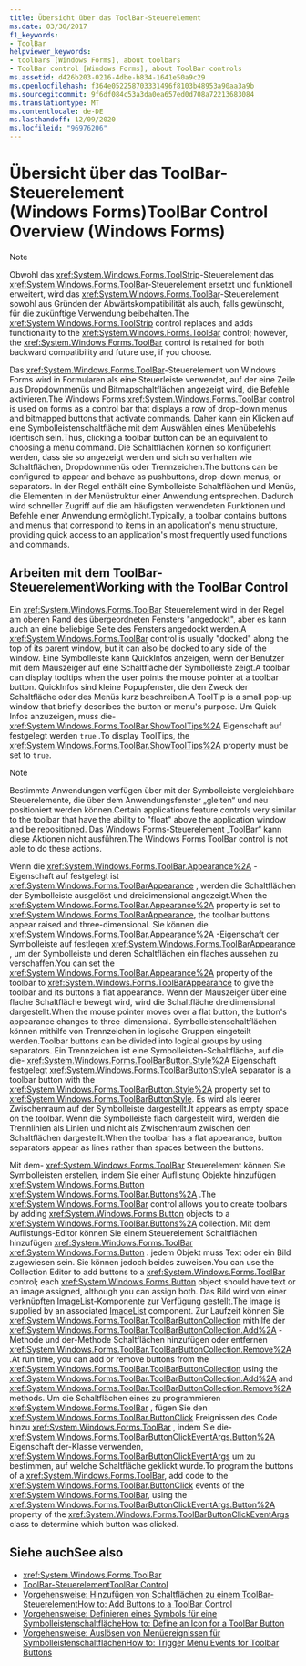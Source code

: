 ```yaml
---
title: Übersicht über das ToolBar-Steuerelement
ms.date: 03/30/2017
f1_keywords:
- ToolBar
helpviewer_keywords:
- toolbars [Windows Forms], about toolbars
- ToolBar control [Windows Forms], about ToolBar controls
ms.assetid: d426b203-0216-4dbe-b834-1641e50a9c29
ms.openlocfilehash: f364e052258703331496f8103b48953a90aa3a9b
ms.sourcegitcommit: 9f6df084c53a3da0ea657ed0d708a72213683084
ms.translationtype: MT
ms.contentlocale: de-DE
ms.lasthandoff: 12/09/2020
ms.locfileid: "96976206"
---
```

# <a name="toolbar-control-overview-windows-forms"></a><span data-ttu-id="404d9-102">Übersicht über das ToolBar-Steuerelement (Windows Forms)</span><span class="sxs-lookup"><span data-stu-id="404d9-102">ToolBar Control Overview (Windows Forms)</span></span>
> [!NOTE]
> <span data-ttu-id="404d9-103">Obwohl das <xref:System.Windows.Forms.ToolStrip>-Steuerelement das <xref:System.Windows.Forms.ToolBar>-Steuerelement ersetzt und funktionell erweitert, wird das <xref:System.Windows.Forms.ToolBar>-Steuerelement sowohl aus Gründen der Abwärtskompatibilität als auch, falls gewünscht, für die zukünftige Verwendung beibehalten.</span><span class="sxs-lookup"><span data-stu-id="404d9-103">The <xref:System.Windows.Forms.ToolStrip> control replaces and adds functionality to the <xref:System.Windows.Forms.ToolBar> control; however, the <xref:System.Windows.Forms.ToolBar> control is retained for both backward compatibility and future use, if you choose.</span></span>  
  
 <span data-ttu-id="404d9-104">Das <xref:System.Windows.Forms.ToolBar>-Steuerelement von Windows Forms wird in Formularen als eine Steuerleiste verwendet, auf der eine Zeile aus Dropdownmenüs und Bitmapschaltflächen angezeigt wird, die Befehle aktivieren.</span><span class="sxs-lookup"><span data-stu-id="404d9-104">The Windows Forms <xref:System.Windows.Forms.ToolBar> control is used on forms as a control bar that displays a row of drop-down menus and bitmapped buttons that activate commands.</span></span> <span data-ttu-id="404d9-105">Daher kann ein Klicken auf eine Symbolleistenschaltfläche mit dem Auswählen eines Menübefehls identisch sein.</span><span class="sxs-lookup"><span data-stu-id="404d9-105">Thus, clicking a toolbar button can be an equivalent to choosing a menu command.</span></span> <span data-ttu-id="404d9-106">Die Schaltflächen können so konfiguriert werden, dass sie so angezeigt werden und sich so verhalten wie Schaltflächen, Dropdownmenüs oder Trennzeichen.</span><span class="sxs-lookup"><span data-stu-id="404d9-106">The buttons can be configured to appear and behave as pushbuttons, drop-down menus, or separators.</span></span> <span data-ttu-id="404d9-107">In der Regel enthält eine Symbolleiste Schaltflächen und Menüs, die Elementen in der Menüstruktur einer Anwendung entsprechen. Dadurch wird schneller Zugriff auf die am häufigsten verwendeten Funktionen und Befehle einer Anwendung ermöglicht.</span><span class="sxs-lookup"><span data-stu-id="404d9-107">Typically, a toolbar contains buttons and menus that correspond to items in an application's menu structure, providing quick access to an application's most frequently used functions and commands.</span></span>  
  
## <a name="working-with-the-toolbar-control"></a><span data-ttu-id="404d9-108">Arbeiten mit dem ToolBar-Steuerelement</span><span class="sxs-lookup"><span data-stu-id="404d9-108">Working with the ToolBar Control</span></span>  
 <span data-ttu-id="404d9-109">Ein <xref:System.Windows.Forms.ToolBar> Steuerelement wird in der Regel am oberen Rand des übergeordneten Fensters "angedockt", aber es kann auch an eine beliebige Seite des Fensters angedockt werden.</span><span class="sxs-lookup"><span data-stu-id="404d9-109">A <xref:System.Windows.Forms.ToolBar> control is usually "docked" along the top of its parent window, but it can also be docked to any side of the window.</span></span> <span data-ttu-id="404d9-110">Eine Symbolleiste kann QuickInfos anzeigen, wenn der Benutzer mit dem Mauszeiger auf eine Schaltfläche der Symbolleiste zeigt.</span><span class="sxs-lookup"><span data-stu-id="404d9-110">A toolbar can display tooltips when the user points the mouse pointer at a toolbar button.</span></span> <span data-ttu-id="404d9-111">QuickInfos sind kleine Popupfenster, die den Zweck der Schaltfläche oder des Menüs kurz beschreiben.</span><span class="sxs-lookup"><span data-stu-id="404d9-111">A ToolTip is a small pop-up window that briefly describes the button or menu's purpose.</span></span> <span data-ttu-id="404d9-112">Um Quick Infos anzuzeigen, muss die- <xref:System.Windows.Forms.ToolBar.ShowToolTips%2A> Eigenschaft auf festgelegt werden `true` .</span><span class="sxs-lookup"><span data-stu-id="404d9-112">To display ToolTips, the <xref:System.Windows.Forms.ToolBar.ShowToolTips%2A> property must be set to `true`.</span></span>  
  
> [!NOTE]
> <span data-ttu-id="404d9-113">Bestimmte Anwendungen verfügen über mit der Symbolleiste vergleichbare Steuerelemente, die über dem Anwendungsfenster „gleiten“ und neu positioniert werden können.</span><span class="sxs-lookup"><span data-stu-id="404d9-113">Certain applications feature controls very similar to the toolbar that have the ability to "float" above the application window and be repositioned.</span></span> <span data-ttu-id="404d9-114">Das Windows Forms-Steuerelement „ToolBar“ kann diese Aktionen nicht ausführen.</span><span class="sxs-lookup"><span data-stu-id="404d9-114">The Windows Forms ToolBar control is not able to do these actions.</span></span>  
  
 <span data-ttu-id="404d9-115">Wenn die <xref:System.Windows.Forms.ToolBar.Appearance%2A> -Eigenschaft auf festgelegt ist <xref:System.Windows.Forms.ToolBarAppearance> , werden die Schaltflächen der Symbolleiste ausgelöst und dreidimensional angezeigt.</span><span class="sxs-lookup"><span data-stu-id="404d9-115">When the <xref:System.Windows.Forms.ToolBar.Appearance%2A> property is set to <xref:System.Windows.Forms.ToolBarAppearance>, the toolbar buttons appear raised and three-dimensional.</span></span> <span data-ttu-id="404d9-116">Sie können die <xref:System.Windows.Forms.ToolBar.Appearance%2A> -Eigenschaft der Symbolleiste auf festlegen <xref:System.Windows.Forms.ToolBarAppearance> , um der Symbolleiste und deren Schaltflächen ein flaches aussehen zu verschaffen.</span><span class="sxs-lookup"><span data-stu-id="404d9-116">You can set the <xref:System.Windows.Forms.ToolBar.Appearance%2A> property of the toolbar to <xref:System.Windows.Forms.ToolBarAppearance> to give the toolbar and its buttons a flat appearance.</span></span> <span data-ttu-id="404d9-117">Wenn der Mauszeiger über eine flache Schaltfläche bewegt wird, wird die Schaltfläche dreidimensional dargestellt.</span><span class="sxs-lookup"><span data-stu-id="404d9-117">When the mouse pointer moves over a flat button, the button's appearance changes to three-dimensional.</span></span> <span data-ttu-id="404d9-118">Symbolleistenschaltflächen können mithilfe von Trennzeichen in logische Gruppen eingeteilt werden.</span><span class="sxs-lookup"><span data-stu-id="404d9-118">Toolbar buttons can be divided into logical groups by using separators.</span></span> <span data-ttu-id="404d9-119">Ein Trennzeichen ist eine Symbolleisten-Schaltfläche, auf die die- <xref:System.Windows.Forms.ToolBarButton.Style%2A> Eigenschaft festgelegt <xref:System.Windows.Forms.ToolBarButtonStyle></span><span class="sxs-lookup"><span data-stu-id="404d9-119">A separator is a toolbar button with the <xref:System.Windows.Forms.ToolBarButton.Style%2A> property set to <xref:System.Windows.Forms.ToolBarButtonStyle>.</span></span> <span data-ttu-id="404d9-120">Es wird als leerer Zwischenraum auf der Symbolleiste dargestellt.</span><span class="sxs-lookup"><span data-stu-id="404d9-120">It appears as empty space on the toolbar.</span></span> <span data-ttu-id="404d9-121">Wenn die Symbolleiste flach dargestellt wird, werden die Trennlinien als Linien und nicht als Zwischenraum zwischen den Schaltflächen dargestellt.</span><span class="sxs-lookup"><span data-stu-id="404d9-121">When the toolbar has a flat appearance, button separators appear as lines rather than spaces between the buttons.</span></span>  
  
 <span data-ttu-id="404d9-122">Mit dem- <xref:System.Windows.Forms.ToolBar> Steuerelement können Sie Symbolleisten erstellen, indem Sie einer Auflistung Objekte hinzufügen <xref:System.Windows.Forms.Button> <xref:System.Windows.Forms.ToolBar.Buttons%2A> .</span><span class="sxs-lookup"><span data-stu-id="404d9-122">The <xref:System.Windows.Forms.ToolBar> control allows you to create toolbars by adding <xref:System.Windows.Forms.Button> objects to a <xref:System.Windows.Forms.ToolBar.Buttons%2A> collection.</span></span> <span data-ttu-id="404d9-123">Mit dem Auflistungs-Editor können Sie einem Steuerelement Schaltflächen hinzufügen <xref:System.Windows.Forms.ToolBar> <xref:System.Windows.Forms.Button> . jedem Objekt muss Text oder ein Bild zugewiesen sein. Sie können jedoch beides zuweisen.</span><span class="sxs-lookup"><span data-stu-id="404d9-123">You can use the Collection Editor to add buttons to a <xref:System.Windows.Forms.ToolBar> control; each <xref:System.Windows.Forms.Button> object should have text or an image assigned, although you can assign both.</span></span> <span data-ttu-id="404d9-124">Das Bild wird von einer verknüpften [ImageList](imagelist-component-windows-forms.md)-Komponente zur Verfügung gestellt.</span><span class="sxs-lookup"><span data-stu-id="404d9-124">The image is supplied by an associated [ImageList](imagelist-component-windows-forms.md) component.</span></span> <span data-ttu-id="404d9-125">Zur Laufzeit können Sie <xref:System.Windows.Forms.ToolBar.ToolBarButtonCollection> mithilfe der <xref:System.Windows.Forms.ToolBar.ToolBarButtonCollection.Add%2A> -Methode und der-Methode Schaltflächen hinzufügen oder entfernen <xref:System.Windows.Forms.ToolBar.ToolBarButtonCollection.Remove%2A> .</span><span class="sxs-lookup"><span data-stu-id="404d9-125">At run time, you can add or remove buttons from the <xref:System.Windows.Forms.ToolBar.ToolBarButtonCollection> using the <xref:System.Windows.Forms.ToolBar.ToolBarButtonCollection.Add%2A> and <xref:System.Windows.Forms.ToolBar.ToolBarButtonCollection.Remove%2A> methods.</span></span> <span data-ttu-id="404d9-126">Um die Schaltflächen eines zu programmieren <xref:System.Windows.Forms.ToolBar> , fügen Sie den <xref:System.Windows.Forms.ToolBar.ButtonClick> Ereignissen des Code hinzu <xref:System.Windows.Forms.ToolBar> , indem Sie die- <xref:System.Windows.Forms.ToolBarButtonClickEventArgs.Button%2A> Eigenschaft der-Klasse verwenden, <xref:System.Windows.Forms.ToolBarButtonClickEventArgs> um zu bestimmen, auf welche Schaltfläche geklickt wurde.</span><span class="sxs-lookup"><span data-stu-id="404d9-126">To program the buttons of a <xref:System.Windows.Forms.ToolBar>, add code to the <xref:System.Windows.Forms.ToolBar.ButtonClick> events of the <xref:System.Windows.Forms.ToolBar>, using the <xref:System.Windows.Forms.ToolBarButtonClickEventArgs.Button%2A> property of the <xref:System.Windows.Forms.ToolBarButtonClickEventArgs> class to determine which button was clicked.</span></span>  
  
## <a name="see-also"></a><span data-ttu-id="404d9-127">Siehe auch</span><span class="sxs-lookup"><span data-stu-id="404d9-127">See also</span></span>

- <xref:System.Windows.Forms.ToolBar>
- [<span data-ttu-id="404d9-128">ToolBar-Steuerelement</span><span class="sxs-lookup"><span data-stu-id="404d9-128">ToolBar Control</span></span>](toolbar-control-windows-forms.md)
- [<span data-ttu-id="404d9-129">Vorgehensweise: Hinzufügen von Schaltflächen zu einem ToolBar-Steuerelement</span><span class="sxs-lookup"><span data-stu-id="404d9-129">How to: Add Buttons to a ToolBar Control</span></span>](how-to-add-buttons-to-a-toolbar-control.md)
- [<span data-ttu-id="404d9-130">Vorgehensweise: Definieren eines Symbols für eine Symbolleistenschaltfläche</span><span class="sxs-lookup"><span data-stu-id="404d9-130">How to: Define an Icon for a ToolBar Button</span></span>](how-to-define-an-icon-for-a-toolbar-button.md)
- [<span data-ttu-id="404d9-131">Vorgehensweise: Auslösen von Menüereignissen für Symbolleistenschaltflächen</span><span class="sxs-lookup"><span data-stu-id="404d9-131">How to: Trigger Menu Events for Toolbar Buttons</span></span>](how-to-trigger-menu-events-for-toolbar-buttons.md)
